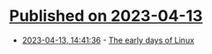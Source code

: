 # [Published on 2023-04-13](index.md)

* [2023-04-13, 14:41:36](https://lobste.rs/s/lfbc7x/early_days_linux) - [The early days of Linux](https://lwn.net/SubscriberLink/928581/841b747332791ac4/)
